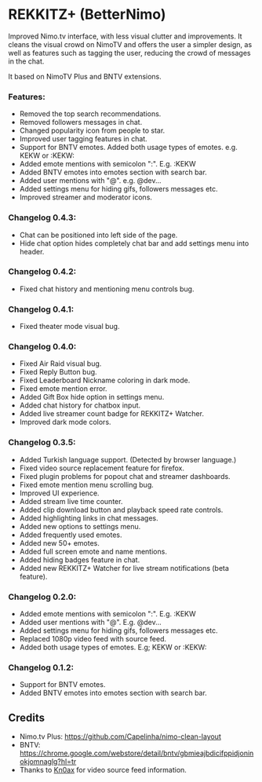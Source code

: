 # REKKITZ+ (BetterNimo)

Improved Nimo.tv interface, with less visual clutter and improvements.
It cleans the visual crowd on NimoTV and offers the user a simpler design, as well as features such as tagging the user, reducing the crowd of messages in the chat.

It based on NimoTV Plus and BNTV extensions.

### Features:
- Removed the top search recommendations.
- Removed followers messages in chat.
- Changed popularity icon from people to star.
- Improved user tagging features in chat.
- Support for BNTV emotes. Added both usage types of emotes. e.g. KEKW or :KEKW: 
- Added emote mentions with semicolon ":". E.g. :KEKW
- Added BNTV emotes into emotes section with search bar.
- Added user mentions with "@". e.g. @dev...
- Added settings menu for hiding gifs, followers messages etc.
- Improved streamer and moderator icons.

### Changelog 0.4.3:
- Chat can be positioned into left side of the page.
- Hide chat option hides completely chat bar and add settings menu into header.

### Changelog 0.4.2:
- Fixed chat history and mentioning menu controls bug.

### Changelog 0.4.1:
- Fixed theater mode visual bug.

### Changelog 0.4.0:
- Fixed Air Raid visual bug.
- Fixed Reply Button bug.
- Fixed Leaderboard Nickname coloring in dark mode.
- Fixed emote mention error.
- Added Gift Box hide option in settings menu.
- Added chat history for chatbox input.
- Added live streamer count badge for REKKITZ+ Watcher.
- Improved dark mode colors.

### Changelog 0.3.5:
- Added Turkish language support. (Detected by browser language.)
- Fixed video source replacement feature for firefox.
- Fixed plugin problems for popout chat and streamer dashboards.
- Fixed emote mention menu scrolling bug.
- Improved UI experience.
- Added stream live time counter.
- Added clip download button and playback speed rate controls.
- Added highlighting links in chat messages.
- Added new options to settings menu.
- Added frequently used emotes.
- Added new 50+ emotes.
- Added full screen emote and name mentions.
- Added hiding badges feature in chat.
- Added new REKKITZ+ Watcher for live stream notifications (beta feature).

### Changelog 0.2.0:
- Added emote mentions with semicolon ":". E.g. :KEKW
- Added user mentions with "@". E.g. @dev...
- Added settings menu for hiding gifs, followers messages etc.
- Replaced 1080p video feed with source feed. 
- Added both usage types of emotes. E.g; KEKW or :KEKW:

### Changelog 0.1.2:
- Support for BNTV emotes.
- Added BNTV emotes into emotes section with search bar.

## Credits
- Nimo.tv Plus: https://github.com/Capelinha/nimo-clean-layout
- BNTV: https://chrome.google.com/webstore/detail/bntv/gbmieajbdicifppidjoninokjomnaglg?hl=tr
- Thanks to [Kn0ax](https://github.com/Kn0ax) for video source feed information.